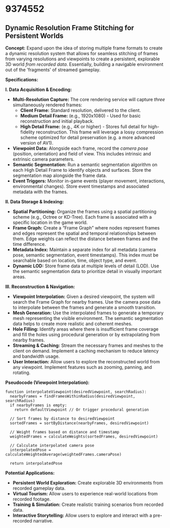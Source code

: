 # 9374552

## Dynamic Resolution Frame Stitching for Persistent Worlds

**Concept:** Expand upon the idea of storing multiple frame formats to create a dynamic resolution system that allows for seamless stitching of frames from varying resolutions and viewpoints to create a persistent, explorable 3D world *from recorded data*.  Essentially, building a navigable environment out of the 'fragments' of streamed gameplay.

**Specifications:**

**I. Data Acquisition & Encoding:**

*   **Multi-Resolution Capture:**  The core rendering service will capture *three* simultaneously rendered frames:
    *   **Client Frame:**  Standard resolution, delivered to the client.
    *   **Medium Detail Frame:** (e.g., 1920x1080) -  Used for basic reconstruction and initial playback.
    *   **High Detail Frame:** (e.g., 4K or higher) - Stores full detail for high-fidelity reconstruction.  This frame will leverage a lossy compression scheme optimized for detail preservation (e.g. a more advanced version of AV1).
*   **Viewpoint Data:**  Alongside each frame, record the *camera pose* (position, orientation) and field of view. This includes intrinsic and extrinsic camera parameters.
*   **Semantic Segmentation:**  Run a semantic segmentation algorithm on each High Detail Frame to identify objects and surfaces. Store the segmentation map alongside the frame data.
*   **Event Triggers:** Monitor in-game events (player movement, interactions, environmental changes). Store event timestamps and associated metadata with the frames.

**II. Data Storage & Indexing:**

*   **Spatial Partitioning:** Organize the frames using a spatial partitioning scheme (e.g., Octree or KD-Tree).  Each frame is associated with a specific location in the game world.
*   **Frame Graph:** Create a “Frame Graph” where nodes represent frames and edges represent the spatial and temporal relationships between them.  Edge weights can reflect the distance between frames and the time difference.
*   **Metadata Index:** Maintain a separate index for all metadata (camera pose, semantic segmentation, event timestamps).  This index must be searchable based on location, time, object type, and event.
*   **Dynamic LOD:** Store frame data at multiple levels of detail (LOD).  Use the semantic segmentation data to prioritize detail in visually important areas.

**III.  Reconstruction & Navigation:**

*   **Viewpoint Interpolation:** Given a desired viewpoint, the system will search the Frame Graph for nearby frames.  Use the camera pose data to interpolate between the frames and generate a smooth transition.
*   **Mesh Generation:** Use the interpolated frames to generate a temporary mesh representing the visible environment. The semantic segmentation data helps to create more realistic and coherent meshes.
*   **Hole Filling:**  Identify areas where there is insufficient frame coverage and fill the holes using procedural generation or by extrapolating from nearby frames.
*   **Streaming & Caching:**  Stream the necessary frames and meshes to the client on demand. Implement a caching mechanism to reduce latency and bandwidth usage.
*   **User Interaction:** Allow users to explore the reconstructed world from any viewpoint. Implement features such as zooming, panning, and rotating.

**Pseudocode (Viewpoint Interpolation):**

```
function interpolateViewpoint(desiredViewpoint, searchRadius):
  nearbyFrames = findFramesWithinRadius(desiredViewpoint, searchRadius)
  if nearbyFrames is empty:
    return defaultViewpoint // Or trigger procedural generation
  
  // Sort frames by distance to desiredViewpoint
  sortedFrames = sortByDistance(nearbyFrames, desiredViewpoint)
  
  // Weight frames based on distance and timestamp
  weightedFrames = calculateWeights(sortedFrames, desiredViewpoint)
  
  // Calculate interpolated camera pose
  interpolatedPose = calculateWeightedAverage(weightedFrames.cameraPose)
  
  return interpolatedPose
```

**Potential Applications:**

*   **Persistent World Exploration:** Create explorable 3D environments from recorded gameplay data.
*   **Virtual Tourism:** Allow users to experience real-world locations from recorded footage.
*   **Training & Simulation:**  Create realistic training scenarios from recorded data.
*   **Interactive Storytelling:** Allow users to explore and interact with a pre-recorded narrative.